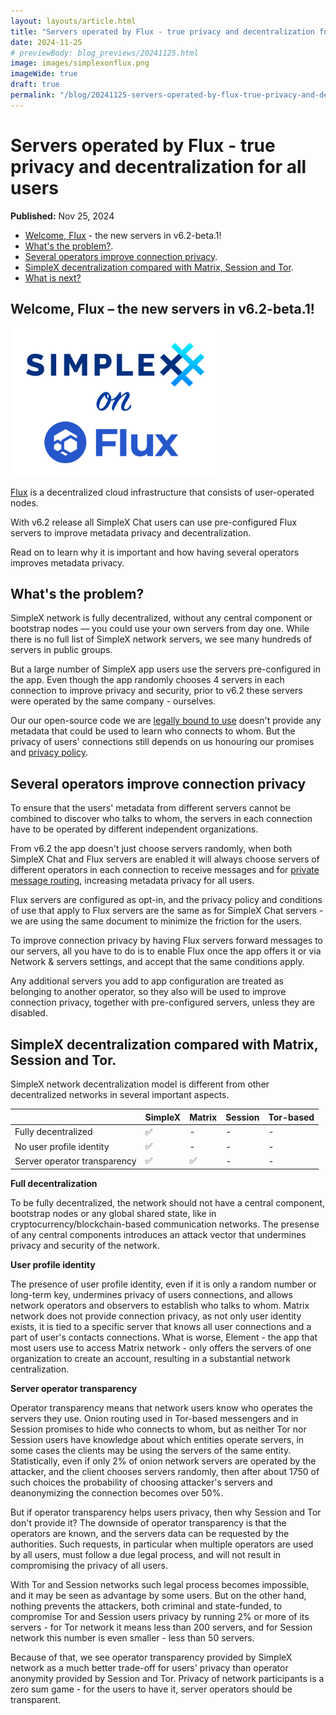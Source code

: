 ```yaml
---
layout: layouts/article.html
title: "Servers operated by Flux - true privacy and decentralization for all users"
date: 2024-11-25
# previewBody: blog_previews/20241125.html
image: images/simplexonflux.png
imageWide: true
draft: true
permalink: "/blog/20241125-servers-operated-by-flux-true-privacy-and-decentralization-for-all-users.html"
---
```


# Servers operated by Flux - true privacy and decentralization for all users

**Published:** Nov 25, 2024

- [Welcome, Flux](#welcome-flux--the-new-servers-in-v62-beta1) - the new servers in v6.2-beta.1!
- [What's the problem?](#whats-the-problem).
- [Several operators improve connection privacy](#several-operators-improve-connection-privacy).
- [SimpleX decentralization compared with Matrix, Session and Tor](#simplex-decentralization-compared-with-matrix-session-and-tor).
- [What is next?](#what-is-next)

## Welcome, Flux – the new servers in v6.2-beta.1!

<img src="./images/simplexonflux.png" width="330" class="float-to-right">

[Flux](https://runonflux.com) is a decentralized cloud infrastructure that consists of user-operated nodes.

With v6.2 release all SimpleX Chat users can use pre-configured Flux servers to improve metadata privacy and decentralization.

Read on to learn why it is important and how having several operators improves metadata privacy.

## What's the problem?

SimpleX network is fully decentralized, without any central component or bootstrap nodes &mdash; you could use your own servers from day one. While there is no full list of SimpleX network servers, we see many hundreds of servers in public groups.

But a large number of SimpleX app users use the servers pre-configured in the app. Even though the app randomly chooses 4 servers in each connection to improve privacy and security, prior to v6.2 these servers were operated by the same company - ourselves.

Our our open-source code we are [legally bound to use](./20240426-simplex-legally-binding-transparency-v5-7-better-user-experience.md#legally-binding-transparency) doesn't provide any metadata that could be used to learn who connects to whom. But the privacy of users' connections still depends on us honouring our promises and [privacy policy](../PRIVACY.md).

## Several operators improve connection privacy

To ensure that the users' metadata from different servers cannot be combined to discover who talks to whom, the servers in each connection have to be operated by different independent organizations.

From v6.2 the app doesn't just choose servers randomly, when both SimpleX Chat and Flux servers are enabled it will always choose servers of different operators in each connection to receive messages and for [private message routing](./20240604-simplex-chat-v5.8-private-message-routing-chat-themes.md), increasing metadata privacy for all users.

Flux servers are configured as opt-in, and the privacy policy and conditions of use that apply to Flux servers are the same as for SimpleX Chat servers - we are using the same document to minimize the friction for the users.

To improve connection privacy by having Flux servers forward messages to our servers, all you have to do is to enable Flux once the app offers it or via Network & servers settings, and accept that the same conditions apply.

Any additional servers you add to app configuration are treated as belonging to another operator, so they also will be used to improve connection privacy, together with pre-configured servers, unless they are disabled.

## SimpleX decentralization compared with Matrix, Session and Tor.

SimpleX network decentralization model is different from other decentralized networks in several important aspects.

|                                                | SimpleX | Matrix | Session | Tor-based |
|------------------------------------------------|---------|--------|---------|-----------|
| Fully decentralized                            | ✅      | -      | -       | -         |
| No user profile identity                       | ✅      | -      | -       | -         |
| Server operator transparency                   | ✅      | ✅     | -       | -         |

**Full decentralization**

To be fully decentralized, the network should not have a central component, bootstrap nodes or any global shared state, like in cryptocurrency/blockchain-based communication networks. The presense of any central components introduces an attack vector that undermines privacy and security of the network.

**User profile identity**

The presence of user profile identity, even if it is only a random number or long-term key, undermines privacy of users connections, and allows network operators and observers to establish who talks to whom. Matrix network does not provide connection privacy, as not only user identity exists, it is tied to a specific server that knows all user connections and a part of user's contacts connections. What is worse, Element - the app that most users use to access Matrix network - only offers the servers of one organization to create an account, resulting in a substantial network centralization.

**Server operator transparency**

Operator transparency means that network users know who operates the servers they use. Onion routing used in Tor-based messengers and in Session promises to hide who connects to whom, but as neither Tor nor Session users have knowledge about which entities operate servers, in some cases the clients may be using the servers of the same entity. Statistically, even if only 2% of onion network servers are operated by the attacker, and the client chooses servers randomly, then after about 1750 of such choices the probability of choosing attacker's servers and deanonymizing the connection becomes over 50%.

But if operator transparency helps users privacy, then why Session and Tor don't provide it? The downside of operator transparency is that the operators are known, and the servers data can be requested by the authorities. Such requests, in particular when multiple operators are used by all users, must follow a due legal process, and will not result in compromising the privacy of all users.

With Tor and Session networks such legal process becomes impossible, and it may be seen as advantage by some users. But on the other hand, nothing prevents the attackers, both criminal and state-funded, to compromise Tor and Session users privacy by running 2% or more of its servers - for Tor network it means less than 200 servers, and for Session network this number is even smaller - less than 50 servers.

Because of that, we see operator transparency provided by SimpleX network as a much better trade-off for users' privacy than operator anonymity provided by Session and Tor. Privacy of network participants is a zero sum game - for the users to have it, server operators should be transparent.

